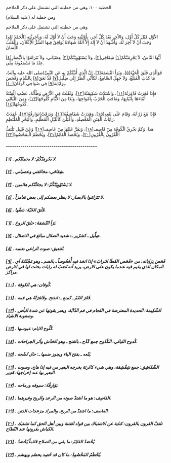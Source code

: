   الخطبة  ١٠٠: وهي من خطبته التي تشتمل على ذكر الملاحم	

ومن خطبة له (عليه السلام)

وهي من خطبته التي تشتمل على ذكر الملاحم

[الْحَمْدُ للهِِ] الاَْوَّلِ قَبْلَ كُلِّ أَوِّل،  وَالاْخِرِ بَعْدَ كُلِّ آخِر، بِأَوَّلِيَّتِهِ وَجَبَ أَنْ لاَ أَوَّلَ  لَهُ، وَبِآخِرِيَّتِهِ وَجَبَ أَنْ لاَ آخِرَ لَهُ، وَأَشْهَدُ أَنْ لاَ  إِلهَ إِلاَّ اللهُ شَهَادَةً يُوَافِقُ فِيهَا السِّرُّ الاِْعْلاَنَ،  وَالْقَلْبُ اللِّسَانَ.

أَيُّهَا النَّاسُ، لاَ يَجْرِمَنَّكُمْ[[١\]](https://arabic.balaghah.net/node/549#_ftn1) شِقَاقِي[[٢\]](https://arabic.balaghah.net/node/549#_ftn2)، وَلاَ يَسْتَهْوِيَنَّكُمْ[[٣\]](https://arabic.balaghah.net/node/549#_ftn3) عِصْيَاني، وَلاَ تَتَرَامَوْا بِالاَْبْصَارِ[[٤\]](https://arabic.balaghah.net/node/549#_ftn4) عِنْدَ مَا تَسْمَعُونَهُ مِنِّي.

فَوَالَّذِي فَلَقَ الْحَبَّةَ[[٥\]](https://arabic.balaghah.net/node/549#_ftn5)، وَبَرَأَ النَّسَمَةَ[[٦\]](https://arabic.balaghah.net/node/549#_ftn6)، إِنَّ الَّذِي أُنَبِّئُكُمْ بِهِ عَنِ النَّبِيِّ(صلى الله عليه وآله)،  مَا كَذَبَ الْمُبَلِّغُ، وَلاَ جَهِلَ السَّامِعُ، لَكَأَنِّي أَنْظُرُ  إِلَى ضِلِّيل[[٧\]](https://arabic.balaghah.net/node/549#_ftn7) قَدْ نَعَقَ[[٨\]](https://arabic.balaghah.net/node/549#_ftn8) بِالشَّامِ،وَفَحَصَ بِرَايَاتِهَ[[٩\]](https://arabic.balaghah.net/node/549#_ftn9) فِي ضَوَاحِي كُوفَانَ[[١٠\]](https://arabic.balaghah.net/node/549#_ftn10).

فإِذَا فَغَرَتْ فَاغِرَتُهُ[[١١\]](https://arabic.balaghah.net/node/549#_ftn11)، وَاشْتَدَّتْ شَكِيمَتُهُ[[١٢\]](https://arabic.balaghah.net/node/549#_ftn12)، وَثَقُلَتْ فِي الاَْرْضِ وَطْأَتُهُ، عَضَّتِ الْفِتْنَةُ أَبْنَاءَهَا  بِأَنْيَابِهَا، وَمَاجَتِ الْحَرْبُ بِأَمْوَاجِهَا، وَبَدَا مِنَ  الاَْيَّامِ كُلُوحُهَا[[١٣\]](https://arabic.balaghah.net/node/549#_ftn13)، وَمِنَ اللَّيَالِي كُدُوحُهَا[[١٤\]](https://arabic.balaghah.net/node/549#_ftn14).

فَإِذَا يَنَعَ زَرْعُهُ، وَقَامَ عَلَى يَنْعِهِ[[١٥\]](https://arabic.balaghah.net/node/549#_ftn15)، وَهَدَرَتْ شَقَاشِقُهُ[[١٦\]](https://arabic.balaghah.net/node/549#_ftn16)، وَبَرَقَتْ)بَوَارِقُهُ[[١٧\]](https://arabic.balaghah.net/node/549#_ftn17)، عُقِدَتْ رَايَاتُ الْفِتَنِ الْمُعْضِلَةِ، وَأَقْبَلْنَ كَالْلَيْلِ الْمُظْلِمِ، وَالْبَحْرِ الْمُلْتَطِمِ.

هذا، وَكَمْ يَخْرِقُ الْكُوفَةَ مِنْ قَاصِف[[١٨\]](https://arabic.balaghah.net/node/549#_ftn18)، وَيَمُرُّ عَليْهَا مِنْ عَاصِف[[١٩\]](https://arabic.balaghah.net/node/549#_ftn19)! وَعَنْ قَلِيل تَلْتَفُّ الْقُرُونُ بِالْقُرُونِ[[٢٠\]](https://arabic.balaghah.net/node/549#_ftn20)، وَيُحْصَدُ الْقَائِمُ[[٢١\]](https://arabic.balaghah.net/node/549#_ftn21)، وَيُحْطَمُ الْـمَحْصُودُ[[٢٢\]](https://arabic.balaghah.net/node/549#_ftn22)!

##### --------------------------------------------

##### [[١\]](https://arabic.balaghah.net/node/549#_ftnref1) . لا يَجْرِمَنّكُمْ: لا يحملنّكم.

##### [[٢\]](https://arabic.balaghah.net/node/549#_ftnref2) . شِقاقي: مخالفتي وعصياني.

##### [[٣\]](https://arabic.balaghah.net/node/549#_ftnref3) . لا يَسْتَهْوِيَنّكُمْ: لا يجعَلَنّكم هائمين.

##### [[٤\]](https://arabic.balaghah.net/node/549#_ftnref4) . لا تَتَرَامَوا بالابصار: لا ينظر بعضكم إلى بعض تغامزاً.

##### [[٥\]](https://arabic.balaghah.net/node/549#_ftnref5) . فَلَقَ الحَبّةَ: شقّها.

##### [[٦\]](https://arabic.balaghah.net/node/549#_ftnref6) . بَرَأ النّسَمَةَ: خلقَ الروحَ.

##### [[٧\]](https://arabic.balaghah.net/node/549#_ftnref7) . ضِلِّيل ـ كشرّير ـ: شديد الضلال مبالغ في الاضلال.

##### [[٨\]](https://arabic.balaghah.net/node/549#_ftnref8) . النعيق: صوت الراعي بغنمه.

##### [[٩\]](https://arabic.balaghah.net/node/549#_ftnref9) . فَحَصَ بِرَاياته: من «فَحَص القَطَا الترابَ» إذا اتخذ فيه أُفحُوصاً ـ بالضم ـ وهو مَجْثَمُهُ أي المكان الذي يقيم فيه عندما يكون على الارض،  يريد أنه نَصَبَ له رايات بحثت لها في الارض مراكز.

##### [[١٠\]](https://arabic.balaghah.net/node/549#_ftnref10) . كُوفان: هي الكوفة.

##### [[١١\]](https://arabic.balaghah.net/node/549#_ftnref11) . فَغَرَ الفَمُ ـ كمنع ـ: انفتح. وفَاغِرَتُهُ هي فمه.

##### [[١٢\]](https://arabic.balaghah.net/node/549#_ftnref12) . الشّكِيمة: الحديدة المعترضة في اللجام في فم الدّابّة، ويعبر بقوتها عن شدة البأس وصعوبة الانقياد.

##### [[١٣\]](https://arabic.balaghah.net/node/549#_ftnref13) . كُلُوح الايام: عبوسها.

##### [[١٤\]](https://arabic.balaghah.net/node/549#_ftnref14) . كُدوح الليالي: الكُدُوح جمع كَدْح ـ بالفتح ـ وهو الخدْش وأثر الجراحات.

##### [[١٥\]](https://arabic.balaghah.net/node/549#_ftnref15) . يَنْعه ـ بفتح الياء ويجوز ضمها ـ: حال نُضْجه.

##### [[١٦\]](https://arabic.balaghah.net/node/549#_ftnref16) . الشّقَاشِق: جمع شِقْشِقة، وهي شيء كالرئة يخرجه البعير من فيه إذا هاج، وصوت البعير بها عند إخراجها: هَدِير.

##### [[١٧\]](https://arabic.balaghah.net/node/549#_ftnref17) . بَوَارِقُهُ: سيوفه ورماحه.

##### [[١٨\]](https://arabic.balaghah.net/node/549#_ftnref18) . القاصِف: هو ما اشتدّ صوته من الرعد والريح وغيرهما.

##### [[١٩\]](https://arabic.balaghah.net/node/549#_ftnref19) . العاصف: ما اشتدّ من الريح، والمراد مزعجات الفتن.

##### [[٢٠\]](https://arabic.balaghah.net/node/549#_ftnref20) . تلتفّ القرون بالقرون: كناية عن الاشتباك بين قواد الفتنة وبين أهل الحق كما تشتبك الكباش بقرونها عند النّطاح.

##### [[٢١\]](https://arabic.balaghah.net/node/549#_ftnref21) . يُحْصَدُ القائِمُ: ما بقي من الصلاح قائماً يُحْصَدُ.

##### [[٢٢\]](https://arabic.balaghah.net/node/549#_ftnref22) . يُحْطَمُ المَحْصُودُ: ما كان قد حُصِد يحطم ويهشم. 
